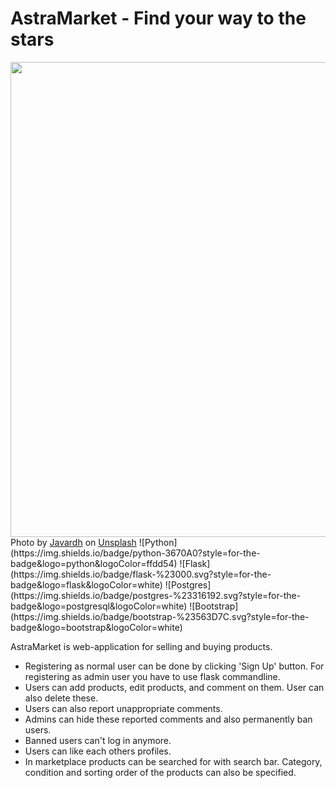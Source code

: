 # AstraMarket - Find your way to the stars

<img src="https://github.com/Neroniuoso/marketplace_tsoha/blob/master/website/static/images/CatchingStars.jpg" width="760"> 
Photo by <a href="https://unsplash.com/es/@_javardh_001?utm_source=unsplash&utm_medium=referral&utm_content=creditCopyText">Javardh</a> on <a href="https://unsplash.com/s/photos/dream?utm_source=unsplash&utm_medium=referral&utm_content=creditCopyText">Unsplash</a>
![Python](https://img.shields.io/badge/python-3670A0?style=for-the-badge&logo=python&logoColor=ffdd54) ![Flask](https://img.shields.io/badge/flask-%23000.svg?style=for-the-badge&logo=flask&logoColor=white) ![Postgres](https://img.shields.io/badge/postgres-%23316192.svg?style=for-the-badge&logo=postgresql&logoColor=white) ![Bootstrap](https://img.shields.io/badge/bootstrap-%23563D7C.svg?style=for-the-badge&logo=bootstrap&logoColor=white) 


AstraMarket is web-application for selling and buying products.
* Registering as normal user can be done by clicking 'Sign Up' button. For registering as admin user you have to use flask commandline.
* Users can add products, edit products, and comment on them. User can also delete these.
* Users can also report unappropriate comments.
* Admins can hide these reported comments and also permanently ban users. 
* Banned users can't log in anymore.
* Users can like each others profiles.
* In marketplace products can be searched for with search bar. Category, condition and sorting order of the products can also be specified.

